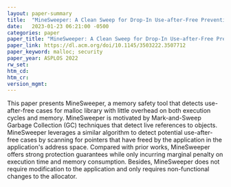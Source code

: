 ```yaml
---
layout: paper-summary
title:  "MineSweeper: A Clean Sweep for Drop-In Use-after-Free Prevention"
date:   2023-01-23 06:21:00 -0500
categories: paper
paper_title: "MineSweeper: A Clean Sweep for Drop-In Use-after-Free Prevention"
paper_link: https://dl.acm.org/doi/10.1145/3503222.3507712
paper_keyword: malloc; security
paper_year: ASPLOS 2022
rw_set:
htm_cd:
htm_cr:
version_mgmt:
---
```


This paper presents MineSweeper, a memory safety tool that detects use-after-free cases for malloc library with little
overhead on both execution cycles and memory. MineSweeper is motivated by Mark-and-Sweep Garbage Collection (GC)
techniques that detect live references to objects. MineSweeper leverages a similar algorithm to detect potential
use-after-free cases by scanning for pointers that have freed by the application in the application's address space.
Compared with prior works, MineSweeper offers strong protection guarantees while only incurring marginal penalty
on execution time and memory consumption. Besides, MineSweeper does not require modification to the application
and only requires non-functional changes to the allocator.
